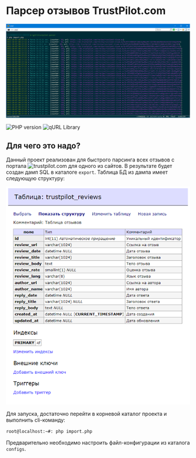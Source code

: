 
# Парсер отзывов TrustPilot.com

![main](https://raw.githubusercontent.com/moss-maurice/trustpilot-parser/main/assets/images/main.png)

![PHP version](https://img.shields.io/badge/PHP->=v5.6-red.svg?php=5.6) ![qURL Library](https://img.shields.io/badge/qURL->=v0.1.1-green.svg?qURL=0.1.1)

## Для чего это надо?
Данный проект реализован для быстрого парсинга всех отзывов с портала ![trustpilot.com](https://trustpilot.com/) для одного из сайтов. В результате будет создан дамп SQL в каталоге `export`. Таблица БД из дампа имеет следующую структуру:

![structure](https://raw.githubusercontent.com/moss-maurice/trustpilot-parser/main/assets/images/structure.png)

Для запуска, достаточно перейти в корневой каталог проекта и выполнить cli-команду:

```sh
root@localhost:~#: php import.php
```

Предварительно необходимо настроить файл-конфигурации из каталога `configs`.
